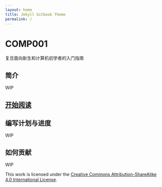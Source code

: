 ```yaml
---
layout: home
title: Jekyll Gitbook Theme
permalink: /
---
```


# COMP001
复旦面向新生和计算机初学者的入门指南

## 简介
WIP

## [开始阅读](doc/index.md)

## 编写计划与进度
WIP

## 如何贡献
WIP

This work is licensed under the [Creative Commons Attribution-ShareAlike 4.0 International License](http://creativecommons.org/licenses/by-sa/4.0/).
